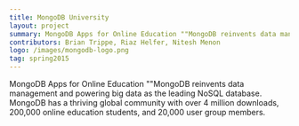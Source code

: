 ```yaml
---
title: MongoDB University
layout: project
summary: MongoDB Apps for Online Education ""MongoDB reinvents data management and powering big data as the leading NoSQL database. MongoDB has a thriving global community with over 4 million downloads, 200,000 online education students, and 20,000 user group members.
contributors: Brian Trippe, Riaz Helfer, Nitesh Menon
logo: /images/mongodb-logo.png
tag: spring2015
---
```


MongoDB Apps for Online Education ""MongoDB reinvents data management and powering big data as the leading NoSQL database. MongoDB has a thriving global community with over 4 million downloads, 200,000 online education students, and 20,000 user group members.